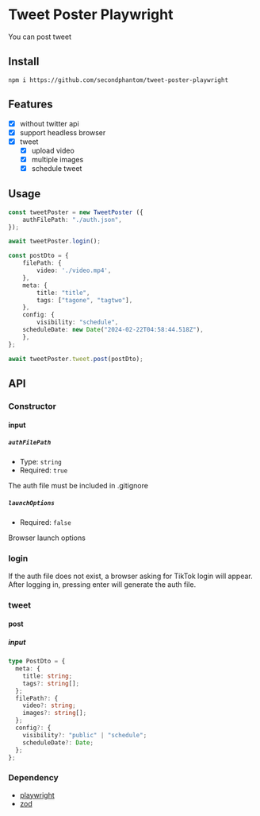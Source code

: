 # Tweet Poster Playwright
You can post tweet

## Install
```
npm i https://github.com/secondphantom/tweet-poster-playwright
```

## Features
- [x] without twitter api
- [x] support headless browser
- [x] tweet
  - [x] upload video
  - [x] multiple images
  - [x] schedule tweet

## Usage

```ts
const tweetPoster = new TweetPoster ({
	authFilePath: "./auth.json",
});

await tweetPoster.login();

const postDto = {
	filePath: {
		video: './video.mp4',
	},
	meta: {
		title: "title",
		tags: ["tagone", "tagtwo"],
	},
	config: {
		visibility: "schedule",
    scheduleDate: new Date("2024-02-22T04:58:44.518Z"),
	},
};

await tweetPoster.tweet.post(postDto);
```

## API
### Constructor
#### input
##### `authFilePath`
- Type: `string`
- Required: `true`

The auth file must be included in .gitignore
##### `launchOptions`
- Required: `false`

Browser launch options
### login
If the auth file does not exist, a browser asking for TikTok login will appear. After logging in, pressing enter will generate the auth file.
### tweet
#### post
##### input
```ts
type PostDto = {
  meta: {
    title: string;
    tags?: string[];
  };
  filePath?: {
    video?: string;
    images?: string[];
  };
  config?: {
    visibility?: "public" | "schedule";
    scheduleDate?: Date;
  };
};
```
### Dependency
- [playwright](https://playwright.dev/)
- [zod](https://zod.dev/)

